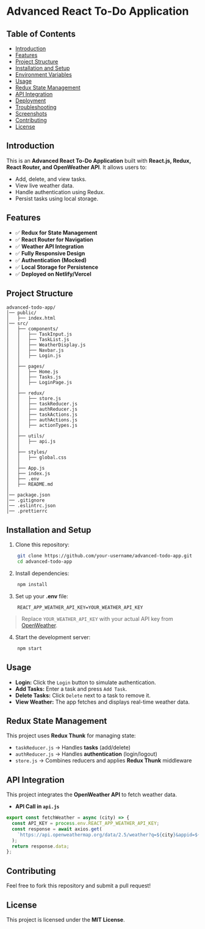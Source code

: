 # Advanced React To-Do Application

## Table of Contents

- [Introduction](#introduction)
- [Features](#features)
- [Project Structure](#project-structure)
- [Installation and Setup](#installation-and-setup)
- [Environment Variables](#environment-variables)
- [Usage](#usage)
- [Redux State Management](#redux-state-management)
- [API Integration](#api-integration)
- [Deployment](#deployment)
- [Troubleshooting](#troubleshooting)
- [Screenshots](#screenshots)
- [Contributing](#contributing)
- [License](#license)

## Introduction

This is an **Advanced React To-Do Application** built with **React.js, Redux, React Router, and OpenWeather API**. It allows users to:

- Add, delete, and view tasks.
- View live weather data.
- Handle authentication using Redux.
- Persist tasks using local storage.

## Features

- ✅ **Redux for State Management**
- ✅ **React Router for Navigation**
- ✅ **Weather API Integration**
- ✅ **Fully Responsive Design**
- ✅ **Authentication (Mocked)**
- ✅ **Local Storage for Persistence**
- ✅ **Deployed on Netlify/Vercel**

## Project Structure

```
advanced-todo-app/
│── public/
│   ├── index.html
│── src/
│   ├── components/
│   │   ├── TaskInput.js
│   │   ├── TaskList.js
│   │   ├── WeatherDisplay.js
│   │   ├── Navbar.js
│   │   ├── Login.js
│   │
│   ├── pages/
│   │   ├── Home.js
│   │   ├── Tasks.js
│   │   ├── LoginPage.js
│   │
│   ├── redux/
│   │   ├── store.js
│   │   ├── taskReducer.js
│   │   ├── authReducer.js
│   │   ├── taskActions.js
│   │   ├── authActions.js
│   │   ├── actionTypes.js
│   │
│   ├── utils/
│   │   ├── api.js
│   │
│   ├── styles/
│   │   ├── global.css
│   │
│   ├── App.js
│   ├── index.js
│   ├── .env
│   ├── README.md
│
│── package.json
│── .gitignore
│── .eslintrc.json
│── .prettierrc
```

## Installation and Setup

1. Clone this repository:

```sh
    git clone https://github.com/your-username/advanced-todo-app.git
    cd advanced-todo-app
```

2. Install dependencies:

```sh
    npm install
```

3. Set up your **.env** file:

```env
    REACT_APP_WEATHER_API_KEY=YOUR_WEATHER_API_KEY
```

> Replace `YOUR_WEATHER_API_KEY` with your actual API key from [OpenWeather](https://openweathermap.org/api).

4. Start the development server:

```sh
    npm start
```

## Usage

- **Login:** Click the `Login` button to simulate authentication.
- **Add Tasks:** Enter a task and press `Add Task`.
- **Delete Tasks:** Click `Delete` next to a task to remove it.
- **View Weather:** The app fetches and displays real-time weather data.

## Redux State Management

This project uses **Redux Thunk** for managing state:

- `taskReducer.js` → Handles **tasks** (add/delete)
- `authReducer.js` → Handles **authentication** (login/logout)
- `store.js` → Combines reducers and applies **Redux Thunk** middleware

## API Integration

This project integrates the **OpenWeather API** to fetch weather data.

- **API Call in `api.js`**

```js
export const fetchWeather = async (city) => {
  const API_KEY = process.env.REACT_APP_WEATHER_API_KEY;
  const response = await axios.get(
    `https://api.openweathermap.org/data/2.5/weather?q=${city}&appid=${API_KEY}&units=metric`,
  );
  return response.data;
};
```

## Contributing

Feel free to fork this repository and submit a pull request!

## License

This project is licensed under the **MIT License**.
